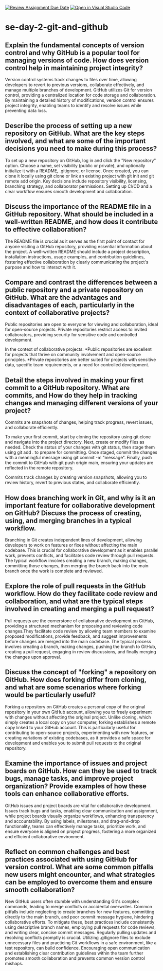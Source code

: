 [![Review Assignment Due Date](https://classroom.github.com/assets/deadline-readme-button-22041afd0340ce965d47ae6ef1cefeee28c7c493a6346c4f15d667ab976d596c.svg)](https://classroom.github.com/a/8wgCKhpZ)
[![Open in Visual Studio Code](https://classroom.github.com/assets/open-in-vscode-2e0aaae1b6195c2367325f4f02e2d04e9abb55f0b24a779b69b11b9e10269abc.svg)](https://classroom.github.com/online_ide?assignment_repo_id=18412690&assignment_repo_type=AssignmentRepo)
# se-day-2-git-and-github
## Explain the fundamental concepts of version control and why GitHub is a popular tool for managing versions of code. How does version control help in maintaining project integrity?

Version control systems track changes to files over time, allowing developers to revert to previous versions, collaborate effectively, and manage multiple branches of development. GitHub utilizes Git for version control, providing a centralized location for code storage and collaboration. By maintaining a detailed history of modifications, version control ensures project integrity, enabling teams to identify and resolve issues while preventing data loss.

## Describe the process of setting up a new repository on GitHub. What are the key steps involved, and what are some of the important decisions you need to make during this process?

To set up a new repository on GitHub, log in and click the "New repository" option. Choose a name, set visibility (public or private), and optionally initialize it with a README, .gitignore, or license. Once created, you can clone it locally using git clone or link an existing project with git init and git remote add origin. Key decisions include repository visibility, licensing, branching strategy, and collaborator permissions. Setting up CI/CD and a clear workflow ensures smooth development and collaboration.

## Discuss the importance of the README file in a GitHub repository. What should be included in a well-written README, and how does it contribute to effective collaboration?

The README file is crucial as it serves as the first point of contact for anyone visiting a GitHub repository, providing essential information about the project. A well-written README should include a project description, installation instructions, usage examples, and contribution guidelines, fostering effective collaboration by clearly communicating the project's purpose and how to interact with it.

## Compare and contrast the differences between a public repository and a private repository on GitHub. What are the advantages and disadvantages of each, particularly in the context of collaborative projects?

Public repositories are open to everyone for viewing and collaboration, ideal for open-source projects. Private repositories restrict access to invited collaborators, providing security for sensitive code and controlled development.

In the context of collaborative projects:
*Public repositories are excellent for projects that thrive on community involvement and open-source principles.
*Private repositories are better suited for projects with sensitive data, specific team requirements, or a need for controlled development.
## Detail the steps involved in making your first commit to a GitHub repository. What are commits, and How do they help in tracking changes and managing different versions of your project?
Commits are snapshots of changes, helping track progress, revert issues, and collaborate efficiently.

To make your first commit, start by cloning the repository using git clone and navigate into the project directory. Next, create or modify files as needed. Check the status of your changes with git status, then stage them using git add . to prepare for committing. Once staged, commit the changes with a meaningful message using git commit -m "message". Finally, push the commit to GitHub with git push origin main, ensuring your updates are reflected in the remote repository.

Commits track changes by creating version snapshots, allowing you to review history, revert to previous states, and collaborate efficiently.
## How does branching work in Git, and why is it an important feature for collaborative development on GitHub? Discuss the process of creating, using, and merging branches in a typical workflow.

Branching in Git creates independent lines of development, allowing developers to work on features or fixes without affecting the main codebase. This is crucial for collaborative development as it enables parallel work, prevents conflicts, and facilitates code review through pull requests. The typical workflow involves creating a new branch, making changes, committing those changes, then merging the branch back into the main branch once the work is complete and reviewed.

## Explore the role of pull requests in the GitHub workflow. How do they facilitate code review and collaboration, and what are the typical steps involved in creating and merging a pull request?

Pull requests are the cornerstone of collaborative development on GitHub, providing a structured mechanism for proposing and reviewing code changes.They facilitate code review by allowing team members to examine proposed modifications, provide feedback, and suggest improvements before changes are merged into the main codebase. The typical process involves creating a branch, making changes, pushing the branch to GitHub, creating a pull request, engaging in review discussions, and finally merging the changes upon approval.   

## Discuss the concept of "forking" a repository on GitHub. How does forking differ from cloning, and what are some scenarios where forking would be particularly useful?

Forking a repository on GitHub creates a personal copy of the original repository in your own GitHub account, allowing you to freely experiment with changes without affecting the original project.
Unlike cloning, which simply creates a local copy on your computer, forking establishes a remote copy linked to your GitHub account. This is particularly useful for contributing to open-source projects, experimenting with new features, or creating variations of existing codebases, as it provides a safe space for development and enables you to submit pull requests to the original repository.
## Examine the importance of issues and project boards on GitHub. How can they be used to track bugs, manage tasks, and improve project organization? Provide examples of how these tools can enhance collaborative efforts.

GitHub issues and project boards are vital for collaborative development. Issues track bugs and tasks, enabling clear communication and assignment, while project boards visually organize workflows, enhancing transparency and accountability. By using labels, milestones, and drag-and-drop functionality, teams can effectively manage tasks, prioritize work, and ensure everyone is aligned on project progress, fostering a more organized and efficient collaborative environment.

## Reflect on common challenges and best practices associated with using GitHub for version control. What are some common pitfalls new users might encounter, and what strategies can be employed to overcome them and ensure smooth collaboration?

New GitHub users often stumble with understanding Git's complex commands, leading to merge conflicts or accidental overwrites. Common pitfalls include neglecting to create branches for new features, committing directly to the main branch, and poor commit message hygiene, hindering collaborative efforts. To mitigate these, best practices include consistently using descriptive branch names, employing pull requests for code reviews, and writing clear, concise commit messages. Regularly pulling updates and resolving conflicts promptly is crucial. Utilizing .gitignore files to exclude unnecessary files and practicing Git workflows in a safe environment, like a test repository, can build confidence. Encouraging open communication and establishing clear contribution guidelines within the team further promotes smooth collaboration and prevents common version control mishaps.

